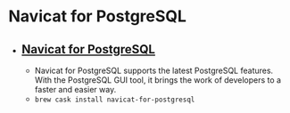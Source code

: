 # Navicat for PostgreSQL
- [Navicat for PostgreSQL](https://www.navicat.com/products/navicat-for-postgresql)
  - 
  - Navicat for PostgreSQL supports the latest PostgreSQL features. With the PostgreSQL GUI tool, it brings the work of developers to a faster and easier way.
  - `brew cask install navicat-for-postgresql`
